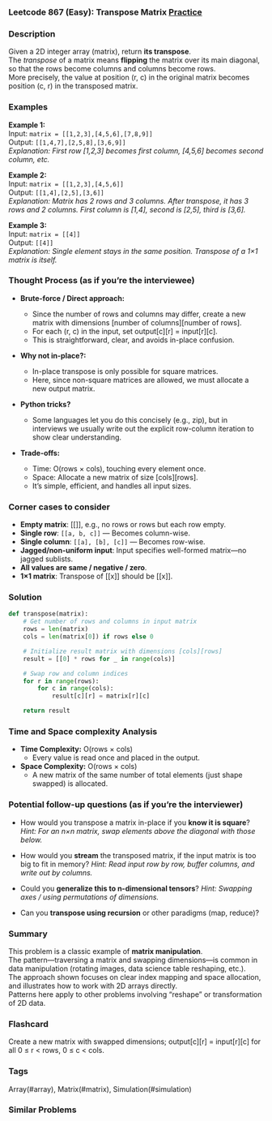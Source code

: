 ### Leetcode 867 (Easy): Transpose Matrix [Practice](https://leetcode.com/problems/transpose-matrix)

### Description  
Given a 2D integer array (matrix), return **its transpose**.  
The *transpose* of a matrix means **flipping** the matrix over its main diagonal, so that the rows become columns and columns become rows.  
More precisely, the value at position (r, c) in the original matrix becomes position (c, r) in the transposed matrix.

### Examples  

**Example 1:**  
Input: `matrix = [[1,2,3],[4,5,6],[7,8,9]]`  
Output: `[[1,4,7],[2,5,8],[3,6,9]]`  
*Explanation: First row [1,2,3] becomes first column, [4,5,6] becomes second column, etc.*

**Example 2:**  
Input: `matrix = [[1,2,3],[4,5,6]]`  
Output: `[[1,4],[2,5],[3,6]]`  
*Explanation: Matrix has 2 rows and 3 columns. After transpose, it has 3 rows and 2 columns. First column is [1,4], second is [2,5], third is [3,6].*

**Example 3:**  
Input: `matrix = [[4]]`  
Output: `[[4]]`  
*Explanation: Single element stays in the same position. Transpose of a 1×1 matrix is itself.*

### Thought Process (as if you’re the interviewee)  
- **Brute-force / Direct approach:**  
  - Since the number of rows and columns may differ, create a new matrix with dimensions [number of columns][number of rows].  
  - For each (r, c) in the input, set output[c][r] = input[r][c].
  - This is straightforward, clear, and avoids in-place confusion.
- **Why not in-place?:**  
  - In-place transpose is only possible for square matrices.  
  - Here, since non-square matrices are allowed, we must allocate a new output matrix.

- **Python tricks?**  
  - Some languages let you do this concisely (e.g., zip), but in interviews we usually write out the explicit row-column iteration to show clear understanding.

- **Trade-offs:**  
  - Time: O(rows × cols), touching every element once.
  - Space: Allocate a new matrix of size [cols][rows].  
  - It’s simple, efficient, and handles all input sizes.

### Corner cases to consider  
- **Empty matrix**: [[]], e.g., no rows or rows but each row empty.
- **Single row**: `[[a, b, c]]` — Becomes column-wise.
- **Single column**: `[[a], [b], [c]]` — Becomes row-wise.
- **Jagged/non-uniform input**: Input specifies well-formed matrix—no jagged sublists.
- **All values are same / negative / zero**.
- **1×1 matrix**: Transpose of [[x]] should be [[x]].

### Solution

```python
def transpose(matrix):
    # Get number of rows and columns in input matrix
    rows = len(matrix)
    cols = len(matrix[0]) if rows else 0

    # Initialize result matrix with dimensions [cols][rows]
    result = [[0] * rows for _ in range(cols)]

    # Swap row and column indices
    for r in range(rows):
        for c in range(cols):
            result[c][r] = matrix[r][c]

    return result
```

### Time and Space complexity Analysis  

- **Time Complexity:** O(rows × cols)  
  - Every value is read once and placed in the output.
- **Space Complexity:** O(rows × cols)  
  - A new matrix of the same number of total elements (just shape swapped) is allocated.

### Potential follow-up questions (as if you’re the interviewer)  

- How would you transpose a matrix in-place if you **know it is square**?
  *Hint: For an n×n matrix, swap elements above the diagonal with those below.*

- How would you **stream** the transposed matrix, if the input matrix is too big to fit in memory?
  *Hint: Read input row by row, buffer columns, and write out by columns.*

- Could you **generalize this to n-dimensional tensors**?
  *Hint: Swapping axes / using permutations of dimensions.*

- Can you **transpose using recursion** or other paradigms (map, reduce)?

### Summary
This problem is a classic example of **matrix manipulation**.  
The pattern—traversing a matrix and swapping dimensions—is common in data manipulation (rotating images, data science table reshaping, etc.).  
The approach shown focuses on clear index mapping and space allocation, and illustrates how to work with 2D arrays directly.  
Patterns here apply to other problems involving “reshape” or transformation of 2D data.


### Flashcard
Create a new matrix with swapped dimensions; output[c][r] = input[r][c] for all 0 ≤ r < rows, 0 ≤ c < cols.

### Tags
Array(#array), Matrix(#matrix), Simulation(#simulation)

### Similar Problems
